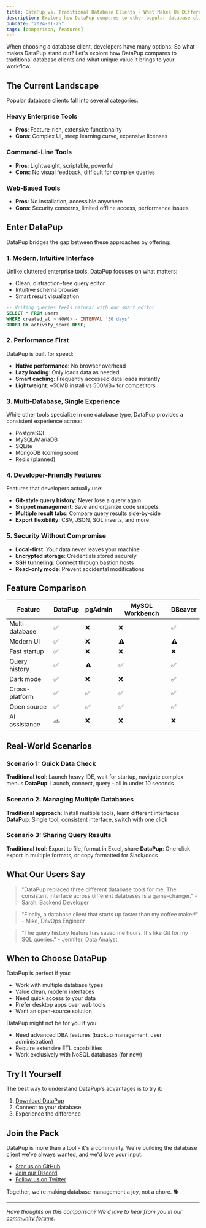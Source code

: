 ```yaml
---
title: DataPup vs. Traditional Database Clients - What Makes Us Different
description: Explore how DataPup compares to other popular database clients and why we built it differently.
pubDate: "2024-01-25"
tags: [comparison, features]
---
```


When choosing a database client, developers have many options. So what makes DataPup stand out? Let's explore how DataPup compares to traditional database clients and what unique value it brings to your workflow.

## The Current Landscape

Popular database clients fall into several categories:

### Heavy Enterprise Tools
- **Pros**: Feature-rich, extensive functionality
- **Cons**: Complex UI, steep learning curve, expensive licenses

### Command-Line Tools
- **Pros**: Lightweight, scriptable, powerful
- **Cons**: No visual feedback, difficult for complex queries

### Web-Based Tools
- **Pros**: No installation, accessible anywhere
- **Cons**: Security concerns, limited offline access, performance issues

## Enter DataPup

DataPup bridges the gap between these approaches by offering:

### 1. Modern, Intuitive Interface

Unlike cluttered enterprise tools, DataPup focuses on what matters:
- Clean, distraction-free query editor
- Intuitive schema browser
- Smart result visualization

```sql
-- Writing queries feels natural with our smart editor
SELECT * FROM users
WHERE created_at > NOW() - INTERVAL '30 days'
ORDER BY activity_score DESC;
```

### 2. Performance First

DataPup is built for speed:
- **Native performance**: No browser overhead
- **Lazy loading**: Only loads data as needed
- **Smart caching**: Frequently accessed data loads instantly
- **Lightweight**: ~50MB install vs 500MB+ for competitors

### 3. Multi-Database, Single Experience

While other tools specialize in one database type, DataPup provides a consistent experience across:
- PostgreSQL
- MySQL/MariaDB
- SQLite
- MongoDB (coming soon)
- Redis (planned)

### 4. Developer-Friendly Features

Features that developers actually use:
- **Git-style query history**: Never lose a query again
- **Snippet management**: Save and organize code snippets
- **Multiple result tabs**: Compare query results side-by-side
- **Export flexibility**: CSV, JSON, SQL inserts, and more

### 5. Security Without Compromise

- **Local-first**: Your data never leaves your machine
- **Encrypted storage**: Credentials stored securely
- **SSH tunneling**: Connect through bastion hosts
- **Read-only mode**: Prevent accidental modifications

## Feature Comparison

| Feature | DataPup | pgAdmin | MySQL Workbench | DBeaver |
|---------|---------|---------|-----------------|---------|
| Multi-database | ✅ | ❌ | ❌ | ✅ |
| Modern UI | ✅ | ❌ | ⚠️ | ⚠️ |
| Fast startup | ✅ | ❌ | ❌ | ❌ |
| Query history | ✅ | ⚠️ | ✅ | ✅ |
| Dark mode | ✅ | ❌ | ❌ | ✅ |
| Cross-platform | ✅ | ✅ | ✅ | ✅ |
| Open source | ✅ | ✅ | ✅ | ✅ |
| AI assistance | 🔜 | ❌ | ❌ | ❌ |

## Real-World Scenarios

### Scenario 1: Quick Data Check
**Traditional tool**: Launch heavy IDE, wait for startup, navigate complex menus
**DataPup**: Launch, connect, query - all in under 10 seconds

### Scenario 2: Managing Multiple Databases
**Traditional approach**: Install multiple tools, learn different interfaces
**DataPup**: Single tool, consistent interface, switch with one click

### Scenario 3: Sharing Query Results
**Traditional tool**: Export to file, format in Excel, share
**DataPup**: One-click export in multiple formats, or copy formatted for Slack/docs

## What Our Users Say

> "DataPup replaced three different database tools for me. The consistent interface across different databases is a game-changer." - Sarah, Backend Developer

> "Finally, a database client that starts up faster than my coffee maker!" - Mike, DevOps Engineer

> "The query history feature has saved me hours. It's like Git for my SQL queries." - Jennifer, Data Analyst

## When to Choose DataPup

DataPup is perfect if you:
- Work with multiple database types
- Value clean, modern interfaces
- Need quick access to your data
- Prefer desktop apps over web tools
- Want an open-source solution

DataPup might not be for you if you:
- Need advanced DBA features (backup management, user administration)
- Require extensive ETL capabilities
- Work exclusively with NoSQL databases (for now)

## Try It Yourself

The best way to understand DataPup's advantages is to try it:

1. [Download DataPup](https://github.com/DataPupOrg/DataPup/releases)
2. Connect to your database
3. Experience the difference

## Join the Pack

DataPup is more than a tool - it's a community. We're building the database client we've always wanted, and we'd love your input:

- [Star us on GitHub](https://github.com/DataPupOrg/DataPup)
- [Join our Discord](https://discord.gg/datapup)
- [Follow us on Twitter](https://twitter.com/datapup)

Together, we're making database management a joy, not a chore. 🐕

---

*Have thoughts on this comparison? We'd love to hear from you in our [community forums](https://discord.gg/datapup).*